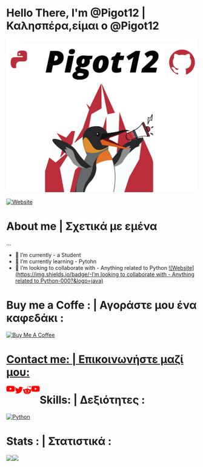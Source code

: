 
# Hello There, I'm @Pigot12 | Καλησπέρα,είμαι ο @Pigot12
![](GithubLogo%20(1).png)

[![Website](https://img.shields.io/badge/-Website-000?&logo=java)]()
# About me | Σχετικά με εμένα

...


* 🔭 I’m currently - a Student
* 🌱 I’m currently learning - Pytohn
* 👯 I’m looking to collaborate with - Anything related to Python
[![Website](https://img.shields.io/badge/-I’m looking to collaborate with - Anything related to Python-000?&logo=java)]()

# Buy me a Coffe : | Αγοράστε μου ένα καφεδάκι :
  <a href="https://www.buymeacoffee.com/pigot12" target="_blank" rel="noreferrer nofollow">
      <img src="https://cdn.buymeacoffee.com/buttons/default-red.png" alt="Buy Me A Coffee" height="40" width="170" >

# Contact me: | Επικοινωνήστε μαζί μου:
<a href="">
  <img align="left" alt="Pigot Youtube" width="22px" src="https://github.com/Pigot12/Pigot12/blob/main/youtube.png" />
</a>

<a href="https://twitter.com/Pigot12_">
  <img align="left" alt="Pigot | Twitter" width="22px" src="https://github.com/Pigot12/Pigot12/blob/main/twitter.png" />
</a>

<a href="https://www.reddit.com/user/Pigot12">
  <img align="left" alt="Pigot | Reddit" width="22px" src="https://github.com/Pigot12/Pigot12/blob/main/reddit.png" />
</a>

<a href="">
  <img align="left" alt="Pigot | Discord" width="22px" src="https://github.com/Pigot12/Pigot12/blob/main/youtube.png" />
</a>

# Skills: | Δεξιότητες :

[![Python](https://img.shields.io/badge/-Python-000?&logo=python)](https://github.com/Pigot12?tab=repositories&q=&type=&language=python)

# Stats : | Στατιστικά :

<a href="https://www.adamalston.com/"><img height="137px" src="https://github-readme-stats.vercel.app/api?username=pigot12&hide_title=true&hide_border=true&show_icons=true&include_all_commits=true&count_private=true&line_height=21&text_color=000&icon_color=000&bg_color=0,ea6161,ffc64d,fffc4d,52fa5a&theme=graywhite" /><!-- wi*quL3fcV --><img height="137px" src="https://github-readme-stats.vercel.app/api/top-langs/?username=pigot12&hide=html&hide_title=true&hide_border=true&layout=compact&langs_count=7&exclude_repo=comp426,Redventures-Movie-Quotes&text_color=000&icon_color=fff&bg_color=0,52fa5a,4dfcff,c64dff&theme=graywhite" /></a>
